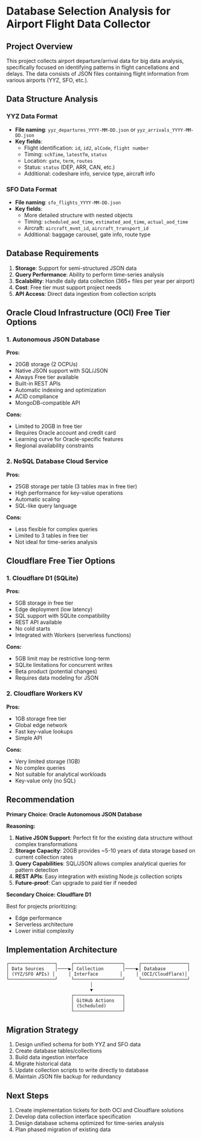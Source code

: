 # Database Selection Analysis for Airport Flight Data Collector

## Project Overview
This project collects airport departure/arrival data for big data analysis, specifically focused on identifying patterns in flight cancellations and delays. The data consists of JSON files containing flight information from various airports (YYZ, SFO, etc.).

## Data Structure Analysis

### YYZ Data Format
- **File naming**: `yyz_departures_YYYY-MM-DD.json` or `yyz_arrivals_YYYY-MM-DD.json`
- **Key fields**:
  - Flight identification: `id`, `id2`, `alCode`, `flight number`
  - Timing: `schTime`, `latestTm`, `status`
  - Location: `gate`, `term`, `routes`
  - Status: `status` (DEP, ARR, CAN, etc.)
  - Additional: codeshare info, service type, aircraft info

### SFO Data Format
- **File naming**: `sfo_flights_YYYY-MM-DD.json`
- **Key fields**:
  - More detailed structure with nested objects
  - Timing: `scheduled_aod_time`, `estimated_aod_time`, `actual_aod_time`
  - Aircraft: `aircraft_mvmt_id`, `aircraft_transport_id`
  - Additional: baggage carousel, gate info, route type

## Database Requirements
1. **Storage**: Support for semi-structured JSON data
2. **Query Performance**: Ability to perform time-series analysis
3. **Scalability**: Handle daily data collection (365+ files per year per airport)
4. **Cost**: Free tier must support project needs
5. **API Access**: Direct data ingestion from collection scripts

## Oracle Cloud Infrastructure (OCI) Free Tier Options

### 1. Autonomous JSON Database
**Pros:**
- 20GB storage (2 OCPUs)
- Native JSON support with SQL/JSON
- Always Free tier available
- Built-in REST APIs
- Automatic indexing and optimization
- ACID compliance
- MongoDB-compatible API

**Cons:**
- Limited to 20GB in free tier
- Requires Oracle account and credit card
- Learning curve for Oracle-specific features
- Regional availability constraints

### 2. NoSQL Database Cloud Service
**Pros:**
- 25GB storage per table (3 tables max in free tier)
- High performance for key-value operations
- Automatic scaling
- SQL-like query language

**Cons:**
- Less flexible for complex queries
- Limited to 3 tables in free tier
- Not ideal for time-series analysis

## Cloudflare Free Tier Options

### 1. Cloudflare D1 (SQLite)
**Pros:**
- 5GB storage in free tier
- Edge deployment (low latency)
- SQL support with SQLite compatibility
- REST API available
- No cold starts
- Integrated with Workers (serverless functions)

**Cons:**
- 5GB limit may be restrictive long-term
- SQLite limitations for concurrent writes
- Beta product (potential changes)
- Requires data modeling for JSON

### 2. Cloudflare Workers KV
**Pros:**
- 1GB storage free tier
- Global edge network
- Fast key-value lookups
- Simple API

**Cons:**
- Very limited storage (1GB)
- No complex queries
- Not suitable for analytical workloads
- Key-value only (no SQL)

## Recommendation

**Primary Choice: Oracle Autonomous JSON Database**

**Reasoning:**
1. **Native JSON Support**: Perfect fit for the existing data structure without complex transformations
2. **Storage Capacity**: 20GB provides ~5-10 years of data storage based on current collection rates
3. **Query Capabilities**: SQL/JSON allows complex analytical queries for pattern detection
4. **REST APIs**: Easy integration with existing Node.js collection scripts
5. **Future-proof**: Can upgrade to paid tier if needed

**Secondary Choice: Cloudflare D1**

Best for projects prioritizing:
- Edge performance
- Serverless architecture
- Lower initial complexity

## Implementation Architecture

```
┌─────────────────┐     ┌──────────────────┐     ┌─────────────────┐
│ Data Sources    │────▶│ Collection       │────▶│ Database        │
│ (YYZ/SFO APIs) │     │ Interface        │     │ (OCI/Cloudflare)│
└─────────────────┘     └──────────────────┘     └─────────────────┘
                               │
                               ▼
                        ┌──────────────────┐
                        │ GitHub Actions   │
                        │ (Scheduled)      │
                        └──────────────────┘
```

## Migration Strategy
1. Design unified schema for both YYZ and SFO data
2. Create database tables/collections
3. Build data ingestion interface
4. Migrate historical data
5. Update collection scripts to write directly to database
6. Maintain JSON file backup for redundancy

## Next Steps
1. Create implementation tickets for both OCI and Cloudflare solutions
2. Develop data collection interface specification
3. Design database schema optimized for time-series analysis
4. Plan phased migration of existing data